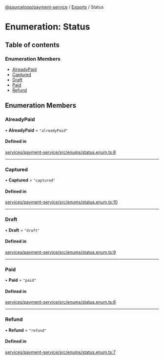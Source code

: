 [@sourceloop/payment-service](../README.md) / [Exports](../modules.md) / Status

# Enumeration: Status

## Table of contents

### Enumeration Members

- [AlreadyPaid](Status.md#alreadypaid)
- [Captured](Status.md#captured)
- [Draft](Status.md#draft)
- [Paid](Status.md#paid)
- [Refund](Status.md#refund)

## Enumeration Members

### AlreadyPaid

• **AlreadyPaid** = ``"alreadyPaid"``

#### Defined in

[services/payment-service/src/enums/status.enum.ts:8](https://github.com/sourcefuse/loopback4-microservice-catalog/blob/d35fdb3f0/services/payment-service/src/enums/status.enum.ts#L8)

___

### Captured

• **Captured** = ``"captured"``

#### Defined in

[services/payment-service/src/enums/status.enum.ts:10](https://github.com/sourcefuse/loopback4-microservice-catalog/blob/d35fdb3f0/services/payment-service/src/enums/status.enum.ts#L10)

___

### Draft

• **Draft** = ``"draft"``

#### Defined in

[services/payment-service/src/enums/status.enum.ts:9](https://github.com/sourcefuse/loopback4-microservice-catalog/blob/d35fdb3f0/services/payment-service/src/enums/status.enum.ts#L9)

___

### Paid

• **Paid** = ``"paid"``

#### Defined in

[services/payment-service/src/enums/status.enum.ts:6](https://github.com/sourcefuse/loopback4-microservice-catalog/blob/d35fdb3f0/services/payment-service/src/enums/status.enum.ts#L6)

___

### Refund

• **Refund** = ``"refund"``

#### Defined in

[services/payment-service/src/enums/status.enum.ts:7](https://github.com/sourcefuse/loopback4-microservice-catalog/blob/d35fdb3f0/services/payment-service/src/enums/status.enum.ts#L7)
